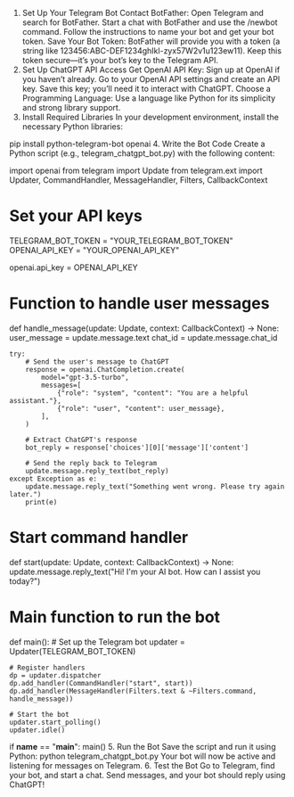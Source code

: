 1. Set Up Your Telegram Bot
Contact BotFather:
Open Telegram and search for BotFather.
Start a chat with BotFather and use the /newbot command.
Follow the instructions to name your bot and get your bot token.
Save Your Bot Token:
BotFather will provide you with a token (a string like 123456:ABC-DEF1234ghIkl-zyx57W2v1u123ew11).
Keep this token secure—it’s your bot’s key to the Telegram API.
2. Set Up ChatGPT API Access
Get OpenAI API Key:
Sign up at OpenAI if you haven’t already.
Go to your OpenAI API settings and create an API key.
Save this key; you’ll need it to interact with ChatGPT.
Choose a Programming Language:
Use a language like Python for its simplicity and strong library support.
3. Install Required Libraries
In your development environment, install the necessary Python libraries:

pip install python-telegram-bot openai
4. Write the Bot Code
Create a Python script (e.g., telegram_chatgpt_bot.py) with the following content:

import openai
from telegram import Update
from telegram.ext import Updater, CommandHandler, MessageHandler, Filters, CallbackContext

# Set your API keys
TELEGRAM_BOT_TOKEN = "YOUR_TELEGRAM_BOT_TOKEN"
OPENAI_API_KEY = "YOUR_OPENAI_API_KEY"

openai.api_key = OPENAI_API_KEY

# Function to handle user messages
def handle_message(update: Update, context: CallbackContext) -> None:
    user_message = update.message.text
    chat_id = update.message.chat_id

    try:
        # Send the user's message to ChatGPT
        response = openai.ChatCompletion.create(
            model="gpt-3.5-turbo",
            messages=[
                {"role": "system", "content": "You are a helpful assistant."},
                {"role": "user", "content": user_message},
            ],
        )

        # Extract ChatGPT's response
        bot_reply = response['choices'][0]['message']['content']

        # Send the reply back to Telegram
        update.message.reply_text(bot_reply)
    except Exception as e:
        update.message.reply_text("Something went wrong. Please try again later.")
        print(e)

# Start command handler
def start(update: Update, context: CallbackContext) -> None:
    update.message.reply_text("Hi! I'm your AI bot. How can I assist you today?")

# Main function to run the bot
def main():
    # Set up the Telegram bot
    updater = Updater(TELEGRAM_BOT_TOKEN)

    # Register handlers
    dp = updater.dispatcher
    dp.add_handler(CommandHandler("start", start))
    dp.add_handler(MessageHandler(Filters.text & ~Filters.command, handle_message))

    # Start the bot
    updater.start_polling()
    updater.idle()

if __name__ == "__main__":
    main()
5. Run the Bot
Save the script and run it using Python:
python telegram_chatgpt_bot.py
Your bot will now be active and listening for messages on Telegram.
6. Test the Bot
Go to Telegram, find your bot, and start a chat.
Send messages, and your bot should reply using ChatGPT!
